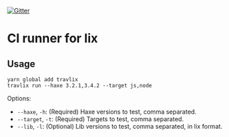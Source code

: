 [![Gitter](https://badges.gitter.im/Join%20Chat.svg)](https://gitter.im/lix-pm/Lobby)

# CI runner for lix

## Usage

```
yarn global add travlix
travlix run --haxe 3.2.1,3.4.2 --target js,node
```


Options:

- `--haxe`, `-h`: (Required) Haxe versions to test, comma separated.
- `--target`, `-t`: (Required) Targets to test, comma separated.
- `--lib`, `-l`: (Optional) Lib versions to test, comma separated, in lix format.
